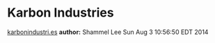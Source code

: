 # Karbon Industries
[karbonindustri.es](http://karbonindustri.es "Karbon Industries website")
**author:** Shammel Lee
Sun Aug  3 10:56:50 EDT 2014
